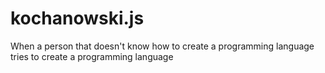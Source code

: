 # kochanowski.js
When a person that doesn't know how to create a programming language tries to create a programming language
